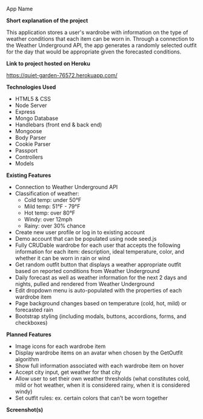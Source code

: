 App Name


**Short explanation of the project**

This application stores a user's wardrobe with information on the type of weather conditions that each item can be worn in. Through a connection to the Weather Underground API, the app generates a randomly selected outfit for the day that would be appropriate given the forecasted conditions.


**Link to project hosted on Heroku**

https://quiet-garden-76572.herokuapp.com/


**Technologies Used**

- HTML5 & CSS
- Node Server
- Express
- Mongo Database
- Handlebars (front end & back end)
- Mongoose
- Body Parser
- Cookie Parser
- Passport
- Controllers
- Models


**Existing Features**

- Connection to Weather Underground API
- Classification of weather:
  - Cold temp: under 50°F
  - Mild temp: 51°F - 79°F
  - Hot temp: over 80°F
  - Windy: over 12mph
  - Rainy: over 30% chance
- Create new user profile or log in to existing account
- Demo account that can be populated using node seed.js
- Fully CRUDable wardrobe for each user that accepts the following information for each item: description, ideal temperature, color, and whether it can be worn in rain or wind
- Get random outfit button that displays a weather appropriate outfit based on reported conditions from Weather Underground
- Daily forecast as well as weather information for the next 2 days and nights, pulled and rendered from Weather Underground
- Edit dropdown menu is auto-populated with the properties of each wardrobe item
- Page background changes based on temperature (cold, hot, mild) or forecasted rain
- Bootstrap styling (including modals, buttons, accordions, forms, and checkboxes)


**Planned Features**

- Image icons for each wardrobe item
- Display wardrobe items on an avatar when chosen by the GetOutfit algorithm
- Show full information associated with each wardrobe item on hover
- Accept city input, get weather for that city
- Allow user to set their own weather thresholds (what constitutes cold, mild or hot weather, when it is considered rainy, when it is considered windy)
- Set outfit rules: ex. certain colors that can't be worn together


**Screenshot(s)**

